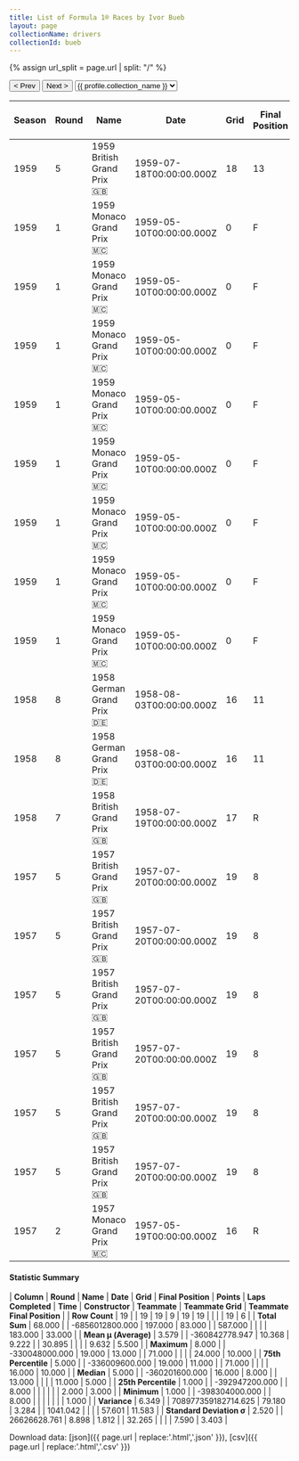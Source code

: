 ```yaml
---
title: List of Formula 1® Races by Ivor Bueb
layout: page
collectionName: drivers
collectionId: bueb
---
```


{% assign url_split = page.url | split: "/" %}
<div id="collection-navigation">
<button onclick="selector.options[selector.selectedIndex-1].value && (window.location = selector.options[selector.selectedIndex-1].value);">&lt; Prev</button>
<button onclick="selector.options[selector.selectedIndex+1].value && (window.location = selector.options[selector.selectedIndex+1].value);">Next &gt;</button>
<select id="selector" onchange="this.options[this.selectedIndex].value && (window.location = this.options[this.selectedIndex].value);">
  {% for collectionId in site.data[page.collectionName].refs %}
    {% if collectionId == page.collectionId %}
      {% assign selected = "selected" %}
    {% else %}
      {% assign selected = "" %}
    {% endif %}
    {% assign profile = site.data[page.collectionName][collectionId].profile %}
    <option value="/f1/{{ page.collectionName }}/{{ collectionId }}/{{ url_split[4] }}" {{ selected }}>{{ profile.collection_name }}</option>
  {% endfor %}
</select>
</div>

| Season | Round | Name | Date | Grid | Final Position | Points | Laps Completed | Time | Constructor | Teammate | Teammate Grid | Teammate Final Position |
|--|--|--|--|--|--|--|--|--|--|--|--|--|
| 1959 | 5 | 1959 British Grand Prix 🇬🇧 | 1959-07-18T00:00:00.000Z | 18 | 13 | 0.0 | 69 |   | Cooper-Borgward 🇬🇧 | [Chris Bristow 🇬🇧](/f1/drivers/bristow) | 16 | 10 |
| 1959 | 1 | 1959 Monaco Grand Prix 🇲🇨 | 1959-05-10T00:00:00.000Z | 0 | F | 0.0 | 0 |   | Cooper-Climax 🇬🇧 | [Jack Brabham 🇦🇺](/f1/drivers/jack_brabham) | 3 | 1 |
| 1959 | 1 | 1959 Monaco Grand Prix 🇲🇨 | 1959-05-10T00:00:00.000Z | 0 | F | 0.0 | 0 |   | Cooper-Climax 🇬🇧 | [Maurice Trintignant 🇫🇷](/f1/drivers/trintignant) | 6 | 3 |
| 1959 | 1 | 1959 Monaco Grand Prix 🇲🇨 | 1959-05-10T00:00:00.000Z | 0 | F | 0.0 | 0 |   | Cooper-Climax 🇬🇧 | [Bruce McLaren 🇳🇿](/f1/drivers/mclaren) | 13 | 5 |
| 1959 | 1 | 1959 Monaco Grand Prix 🇲🇨 | 1959-05-10T00:00:00.000Z | 0 | F | 0.0 | 0 |   | Cooper-Climax 🇬🇧 | [Stirling Moss 🇬🇧](/f1/drivers/moss) | 1 | R |
| 1959 | 1 | 1959 Monaco Grand Prix 🇲🇨 | 1959-05-10T00:00:00.000Z | 0 | F | 0.0 | 0 |   | Cooper-Climax 🇬🇧 | [Masten Gregory 🇺🇸](/f1/drivers/gregory) | 11 | R |
| 1959 | 1 | 1959 Monaco Grand Prix 🇲🇨 | 1959-05-10T00:00:00.000Z | 0 | F | 0.0 | 0 |   | Cooper-Climax 🇬🇧 | [Alain de Changy 🇧🇪](/f1/drivers/Changy) | 0 | F |
| 1959 | 1 | 1959 Monaco Grand Prix 🇲🇨 | 1959-05-10T00:00:00.000Z | 0 | F | 0.0 | 0 |   | Cooper-Climax 🇬🇧 | [Lucien Bianchi 🇧🇪](/f1/drivers/bianchi) | 0 | F |
| 1959 | 1 | 1959 Monaco Grand Prix 🇲🇨 | 1959-05-10T00:00:00.000Z | 0 | F | 0.0 | 0 |   | Cooper-Climax 🇬🇧 | [Jean Lucienbonnet 🇫🇷](/f1/drivers/lucienbonnet) | 0 | F |
| 1958 | 8 | 1958 German Grand Prix 🇩🇪 | 1958-08-03T00:00:00.000Z | 16 | 11 | 0.0 | 13 |   | Team Lotus 🇬🇧 | [Cliff Allison 🇬🇧](/f1/drivers/allison) | 24 | 10 |
| 1958 | 8 | 1958 German Grand Prix 🇩🇪 | 1958-08-03T00:00:00.000Z | 16 | 11 | 0.0 | 13 |   | Team Lotus 🇬🇧 | [Graham Hill 🇬🇧](/f1/drivers/hill) | 22 | R |
| 1958 | 7 | 1958 British Grand Prix 🇬🇧 | 1958-07-19T00:00:00.000Z | 17 | R | 0.0 | 19 |   | Connaught 🇬🇧 | [Jack Fairman 🇬🇧](/f1/drivers/fairman) | 19 | R |
| 1957 | 5 | 1957 British Grand Prix 🇬🇧 | 1957-07-20T00:00:00.000Z | 19 | 8 | 0.0 | 71 |   | Maserati 🇮🇹 | [Jean Behra 🇫🇷](/f1/drivers/behra) | 2 | R |
| 1957 | 5 | 1957 British Grand Prix 🇬🇧 | 1957-07-20T00:00:00.000Z | 19 | 8 | 0.0 | 71 |   | Maserati 🇮🇹 | [Juan Fangio 🇦🇷](/f1/drivers/fangio) | 4 | R |
| 1957 | 5 | 1957 British Grand Prix 🇬🇧 | 1957-07-20T00:00:00.000Z | 19 | 8 | 0.0 | 71 |   | Maserati 🇮🇹 | [Harry Schell 🇺🇸](/f1/drivers/schell) | 7 | R |
| 1957 | 5 | 1957 British Grand Prix 🇬🇧 | 1957-07-20T00:00:00.000Z | 19 | 8 | 0.0 | 71 |   | Maserati 🇮🇹 | [Carlos Menditeguy 🇦🇷](/f1/drivers/menditeguy) | 11 | R |
| 1957 | 5 | 1957 British Grand Prix 🇬🇧 | 1957-07-20T00:00:00.000Z | 19 | 8 | 0.0 | 71 |   | Maserati 🇮🇹 | [Jo Bonnier 🇸🇪](/f1/drivers/bonnier) | 17 | R |
| 1957 | 5 | 1957 British Grand Prix 🇬🇧 | 1957-07-20T00:00:00.000Z | 19 | 8 | 0.0 | 71 |   | Maserati 🇮🇹 | [Horace Gould 🇬🇧](/f1/drivers/gould) | 14 | W |
| 1957 | 2 | 1957 Monaco Grand Prix 🇲🇨 | 1957-05-19T00:00:00.000Z | 16 | R | 0.0 | 47 |   | Connaught 🇬🇧 | [Stuart Lewis-Evans 🇬🇧](/f1/drivers/lewis-evans) | 13 | 4 |

#### Statistic Summary

| **Column** | **Round** | **Name** | **Date** | **Grid** | **Final Position** | **Points** | **Laps Completed** | **Time** | **Constructor** | **Teammate** | **Teammate Grid** | **Teammate Final Position** |
| **Row Count** | 19 |  | 19 | 19 | 9 | 19 | 19 |  |  |  | 19 | 6 |
| **Total Sum** | 68.000 |  | -6856012800.000 | 197.000 | 83.000 |  | 587.000 |  |  |  | 183.000 | 33.000 |
| **Mean μ (Average)** | 3.579 |  | -360842778.947 | 10.368 | 9.222 |  | 30.895 |  |  |  | 9.632 | 5.500 |
| **Maximum** | 8.000 |  | -330048000.000 | 19.000 | 13.000 |  | 71.000 |  |  |  | 24.000 | 10.000 |
| **75th Percentile** | 5.000 |  | -336009600.000 | 19.000 | 11.000 |  | 71.000 |  |  |  | 16.000 | 10.000 |
| **Median** | 5.000 |  | -360201600.000 | 16.000 | 8.000 |  | 13.000 |  |  |  | 11.000 | 5.000 |
| **25th Percentile** | 1.000 |  | -392947200.000 |  | 8.000 |  |  |  |  |  | 2.000 | 3.000 |
| **Minimum** | 1.000 |  | -398304000.000 |  | 8.000 |  |  |  |  |  |  | 1.000 |
| **Variance** | 6.349 |  | 708977359182714.625 | 79.180 | 3.284 |  | 1041.042 |  |  |  | 57.601 | 11.583 |
| **Standard Deviation σ** | 2.520 |  | 26626628.761 | 8.898 | 1.812 |  | 32.265 |  |  |  | 7.590 | 3.403 |

Download data: [json]({{ page.url | replace:'.html','.json' }}), [csv]({{ page.url | replace:'.html','.csv' }})
